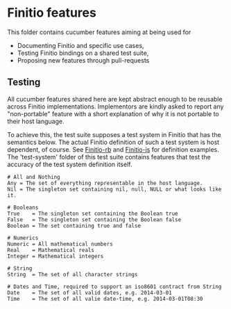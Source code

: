 # Finitio features

This folder contains cucumber features aiming at being used for

* Documenting Finitio and specific use cases,
* Testing Finitio bindings on a shared test suite,
* Proposing new features through pull-requests

## Testing

All cucumber features shared here are kept abstract enough to be reusable
across Finitio implementations. Implementors are kindly asked to report any
"non-portable" feature with a short explanation of why it is not portable
to their host language.

To achieve this, the test suite supposes a test system in Finitio that has the
semantics below. The actual Finitio definition of such a test system is host
dependent, of course. See
[Finitio-rb](https://github.com/blambeau/finitio-rb/blob/master/features/support/test-system.fio)
and 
[Finitio-js](https://github.com/llambeau/finitio.js/blob/master/features/support/test_system.coffee)
for definition examples. The 'test-system' folder of this test
suite contains features that test the accuracy of the test system definition
itself.

```
# All and Nothing
Any = The set of everything representable in the host language.
Nil = The singleton set containing nil, null, NULL or what looks like it.

# Booleans
True    = The singleton set containing the Boolean true
False   = The singleton set containing the Boolean false
Boolean = The set containing true and false

# Numerics
Numeric = All mathematical numbers
Real    = Mathematical reals 
Integer = Mathematical integers

# String
String  = The set of all character strings

# Dates and Time, required to support an iso8601 contract from String
Date    = The set of all valid dates, e.g. 2014-03-01
Time    = The set of all valie date-time, e.g. 2014-03-01T08:30
```
